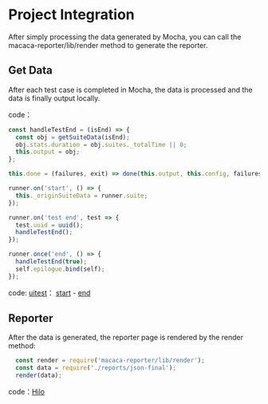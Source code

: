 # Project Integration

After simply processing the data generated by Mocha, you can call the macaca-reporter/lib/render method to generate the reporter.

## Get Data

After each test case is completed in Mocha, the data is processed and the data is finally output locally.

code：

```javascript
const handleTestEnd = (isEnd) => {
  const obj = getSuiteData(isEnd);
  obj.stats.duration = obj.suites._totalTime || 0;
  this.output = obj;
};

this.done = (failures, exit) => done(this.output, this.config, failures, exit);

runner.on('start', () => {
  this._originSuiteData = runner.suite;
});

runner.on('test end', test => {
  test.uuid = uuid();
  handleTestEnd();
});

runner.once('end', () => {
  handleTestEnd(true);
  self.epilogue.bind(self);
});
```

code: [uitest](https://github.com/macacajs/uitest)：
[start](https://github.com/macacajs/uitest/blob/master/mocha.js#L3816) - [end](https://github.com/macacajs/uitest/blob/master/mocha.js#L4083)

## Reporter

After the data is generated, the reporter page is rendered by the render method:

```javascript
  const render = require('macaca-reporter/lib/render');
  const data = require('./reports/json-final');
  render(data);
```

code：[Hilo](https://github.com/hiloteam/Hilo/blob/dev/gulpfile.js#L287)

